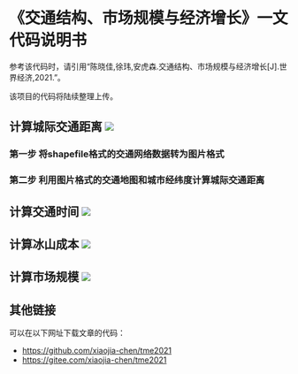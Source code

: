 # 《交通结构、市场规模与经济增长》一文代码说明书

参考该代码时，请引用“陈晓佳,徐玮,安虎森.交通结构、市场规模与经济增长[J].世界经济,2021.”。

该项目的代码将陆续整理上传。

## 计算城际交通距离 ![](http://latex.codecogs.com/svg.latex?d_{ij})
### 第一步 将shapefile格式的交通网络数据转为图片格式
### 第二步 利用图片格式的交通地图和城市经纬度计算城际交通距离


## 计算交通时间 ![](http://latex.codecogs.com/svg.latex?T_{ijt}^m)



## 计算冰山成本 ![](http://latex.codecogs.com/svg.latex?tau_{it})



## 计算市场规模 ![](http://latex.codecogs.com/svg.latex?MS_{it})










## 其他链接 
可以在以下网址下载文章的代码：
* https://github.com/xiaojia-chen/tme2021
* https://gitee.com/xiaojia-chen/tme2021
